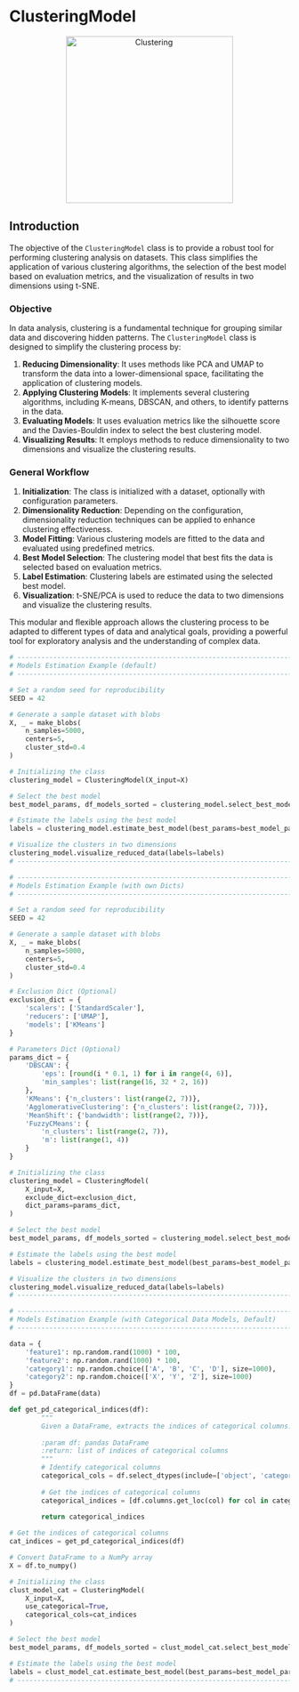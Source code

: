 # ClusteringModel

<p align="center">
  <img src="https://www.freecodecamp.org/news/content/images/size/w2000/2020/09/analysis.png" alt="Clustering" width="300"/>
</p>

## Introduction

The objective of the `ClusteringModel` class is to provide a robust tool for performing clustering analysis on datasets. This class simplifies the application of various clustering algorithms, the selection of the best model based on evaluation metrics, and the visualization of results in two dimensions using t-SNE.

### Objective

In data analysis, clustering is a fundamental technique for grouping similar data and discovering hidden patterns. The `ClusteringModel` class is designed to simplify the clustering process by:

1. **Reducing Dimensionality**: It uses methods like PCA and UMAP to transform the data into a lower-dimensional space, facilitating the application of clustering models.
2. **Applying Clustering Models**: It implements several clustering algorithms, including K-means, DBSCAN, and others, to identify patterns in the data.
3. **Evaluating Models**: It uses evaluation metrics like the silhouette score and the Davies-Bouldin index to select the best clustering model.
4. **Visualizing Results**: It employs methods to reduce dimensionality to two dimensions and visualize the clustering results.

### General Workflow

1. **Initialization**: The class is initialized with a dataset, optionally with configuration parameters.
2. **Dimensionality Reduction**: Depending on the configuration, dimensionality reduction techniques can be applied to enhance clustering effectiveness.
3. **Model Fitting**: Various clustering models are fitted to the data and evaluated using predefined metrics.
4. **Best Model Selection**: The clustering model that best fits the data is selected based on evaluation metrics.
5. **Label Estimation**: Clustering labels are estimated using the selected best model.
6. **Visualization**: t-SNE/PCA is used to reduce the data to two dimensions and visualize the clustering results.

This modular and flexible approach allows the clustering process to be adapted to different types of data and analytical goals, providing a powerful tool for exploratory analysis and the understanding of complex data.

```python
# ----------------------------------------------------------------------
# Models Estimation Example (default)
# ----------------------------------------------------------------------

# Set a random seed for reproducibility
SEED = 42

# Generate a sample dataset with blobs
X, _ = make_blobs(
    n_samples=5000,
    centers=5,
    cluster_std=0.4
)

# Initializing the class
clustering_model = ClusteringModel(X_input=X)

# Select the best model
best_model_params, df_models_sorted = clustering_model.select_best_model()

# Estimate the labels using the best model
labels = clustering_model.estimate_best_model(best_params=best_model_params)

# Visualize the clusters in two dimensions
clustering_model.visualize_reduced_data(labels=labels)
# ----------------------------------------------------------------------
```

```python
# ----------------------------------------------------------------------
# Models Estimation Example (with own Dicts)
# ----------------------------------------------------------------------

# Set a random seed for reproducibility
SEED = 42

# Generate a sample dataset with blobs
X, _ = make_blobs(
    n_samples=5000,
    centers=5,
    cluster_std=0.4
)

# Exclusion Dict (Optional)
exclusion_dict = {
    'scalers': ['StandardScaler'],
    'reducers': ['UMAP'],
    'models': ['KMeans']
}

# Parameters Dict (Optional)
params_dict = {
    'DBSCAN': {
        'eps': [round(i * 0.1, 1) for i in range(4, 6)],
        'min_samples': list(range(16, 32 * 2, 16))
    },
    'KMeans': {'n_clusters': list(range(2, 7))},
    'AgglomerativeClustering': {'n_clusters': list(range(2, 7))},
    'MeanShift': {'bandwidth': list(range(2, 7))},
    'FuzzyCMeans': {
        'n_clusters': list(range(2, 7)),
        'm': list(range(1, 4))
    }
}

# Initializing the class
clustering_model = ClusteringModel(
    X_input=X,
    exclude_dict=exclusion_dict,
    dict_params=params_dict,
)

# Select the best model
best_model_params, df_models_sorted = clustering_model.select_best_model()

# Estimate the labels using the best model
labels = clustering_model.estimate_best_model(best_params=best_model_params)

# Visualize the clusters in two dimensions
clustering_model.visualize_reduced_data(labels=labels)
# ----------------------------------------------------------------------
```

```python
# ----------------------------------------------------------------------
# Models Estimation Example (with Categorical Data Models, Default)
# ----------------------------------------------------------------------

data = {
    'feature1': np.random.rand(1000) * 100,
    'feature2': np.random.rand(1000) * 100,
    'category1': np.random.choice(['A', 'B', 'C', 'D'], size=1000),
    'category2': np.random.choice(['X', 'Y', 'Z'], size=1000)
}
df = pd.DataFrame(data)

def get_pd_categorical_indices(df):
        """
        Given a DataFrame, extracts the indices of categorical columns.
        
        :param df: pandas DataFrame
        :return: list of indices of categorical columns
        """
        # Identify categorical columns
        categorical_cols = df.select_dtypes(include=['object', 'category']).columns
        
        # Get the indices of categorical columns
        categorical_indices = [df.columns.get_loc(col) for col in categorical_cols]
        
        return categorical_indices

# Get the indices of categorical columns
cat_indices = get_pd_categorical_indices(df)

# Convert DataFrame to a NumPy array
X = df.to_numpy()

# Initializing the class
clust_model_cat = ClusteringModel(
    X_input=X,
    use_categorical=True,
    categorical_cols=cat_indices
)

# Select the best model
best_model_params, df_models_sorted = clust_model_cat.select_best_model()

# Estimate the labels using the best model
labels = clust_model_cat.estimate_best_model(best_params=best_model_params)
# ----------------------------------------------------------------------
```
